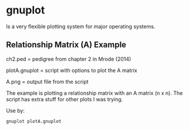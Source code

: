 # gnuplot

Is a very flexible plotting system for major operating systems. 

## Relationship Matrix (A) Example

ch2.ped = pedigree from chapter 2 in Mrode (2014)

plotA.gnuplot = script with options to plot the A matrix

A.png = output file from the script

The example is plotting a relationship matrix with an A matrix (n x n).
The script has extra stuff for other plots I was trying.

Use by: 
```
gnuplot plotA.gnuplot
```

